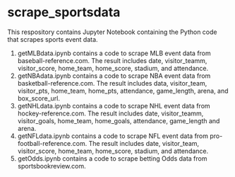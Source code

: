 # scrape_sportsdata
This respository contains Jupyter Notebook containing the Python code that scrapes sports event data.
1. getMLBdata.ipynb contains a code to scrape MLB event data from baseball-reference.com. The result includes date, visitor_teamm, visitor_score, home_team, home_score, stadium, and attendance.
2. getNBAdata.ipynb contains a code to scrape NBA event data from basketball-reference.com. The result includes data, visitor_team, visitor_pts, home_team, home_pts, attendance, game_length, arena, and box_score_url.
3. getNHLdata.ipynb contains a code to scrape NHL event data from hockey-reference.com. The result includes date, visitor_teamm, visitor_goals, home_team, home_goals, attendance, game_length and arena.
4. getNFLdata.ipynb contains a code to scrape NFL event data from pro-football-reference.com. The result includes date, visitor_team, visitor_score, home_team, home_score, stadium, and attendance.
5. getOdds.ipynb contains a code to scrape betting Odds data from sportsbookreview.com. 
